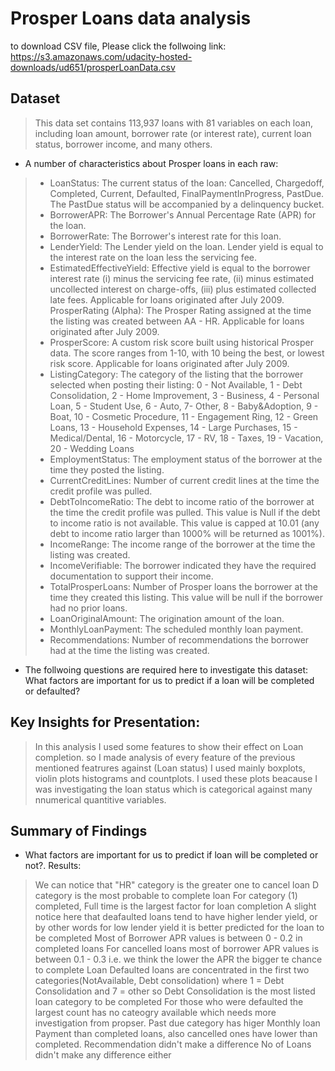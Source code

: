 # Prosper Loans data analysis
to download CSV file, Please click the follwoing link:
https://s3.amazonaws.com/udacity-hosted-downloads/ud651/prosperLoanData.csv

## Dataset

>This data set contains 113,937 loans with 81 variables on each loan, including loan amount, borrower rate (or interest rate), current loan status, borrower income, and many others.

- A number of characteristics about Prosper loans in each raw:
>-    LoanStatus:	The current status of the loan: Cancelled,  Chargedoff, Completed, Current, Defaulted,
        FinalPaymentInProgress, PastDue. The PastDue status will be accompanied by a delinquency bucket. 
>-    BorrowerAPR:	The Borrower's Annual Percentage Rate (APR) for the loan.
>-    BorrowerRate:	The Borrower's interest rate for this loan. 
>-    LenderYield:	The Lender yield on the loan. Lender yield is equal to the interest rate on the loan less the servicing fee.
>-    EstimatedEffectiveYield:	Effective yield is equal to the borrower interest rate (i) minus the servicing fee rate, (ii) minus estimated uncollected interest on charge-offs, (iii) plus estimated collected late fees.  Applicable for loans originated after July 2009.
    ProsperRating (Alpha):	The Prosper Rating assigned at the time the listing was created between AA - HR.  Applicable for loans originated after July 2009.
>-    ProsperScore:	A custom risk score built using historical Prosper data. The score ranges from 1-10, with 10 being the best, or lowest risk score.  Applicable for loans originated after July 2009.
>-   ListingCategory:	The category of the listing that the borrower selected when posting their listing: 0 - Not Available, 1 - Debt Consolidation, 2 - Home Improvement, 3 - Business, 4 - Personal Loan, 5 - Student Use, 6 - Auto, 7- Other, 8 - Baby&Adoption, 9 - Boat, 10 - Cosmetic Procedure, 11 - Engagement Ring, 12 - Green Loans, 13 - Household Expenses, 14 - Large Purchases, 15 - Medical/Dental, 16 - Motorcycle, 17 - RV, 18 - Taxes, 19 - Vacation, 20 - Wedding Loans
>-   EmploymentStatus:	The employment status of the borrower at the time they posted the listing.
>-   CurrentCreditLines:	Number of current credit lines at the time the credit profile was pulled.
>-   DebtToIncomeRatio:	The debt to income ratio of the borrower at the time the credit profile was pulled. This value is Null if the debt to income ratio is not available. This value is capped at 10.01 (any debt to income ratio larger than 1000% will be returned as 1001%).
>-    IncomeRange:	The income range of the borrower at the time the listing was created.
>-   IncomeVerifiable:	The borrower indicated they have the required documentation to support their income.
>-   TotalProsperLoans:	Number of Prosper loans the borrower at the time they created this listing. This value will be null if the borrower had no prior loans. 
>-    LoanOriginalAmount:	The origination amount of the loan.
>-   MonthlyLoanPayment:	The scheduled monthly loan payment.
>-    Recommendations:	Number of recommendations the borrower had at the time the listing was created.


- The follwoing questions are required here to investigate this dataset:
   What factors are important for us to predict if a loan will be completed or defaulted?


## Key Insights for Presentation:

> In this analysis I used some features to show their effect on Loan completion.
so I made analysis of every feature of the previous mentioned featrures against (Loan status)
I used mainly boxplots, violin plots histograms  and countplots. 
I used these plots beacause I was investigating the loan status which is categorical against many nnumerical quantitive variables.

## Summary of Findings

- What factors are important for us to predict if loan will be completed or not?.
Results:
>We can notice that "HR" category is the greater one to cancel loan
>D category is the most probable to complete loan
>For category (1) completed, Full time is the largest factor for loan completion
>A slight notice here that deafaulted loans tend to have higher lender yield, 
or by other words for low lender yield it is better predicted for the loan to be completed
>Most of Borrower APR values is between 0 - 0.2 in completed loans
>For cancelled loans most of borrower APR values is between 0.1 - 0.3
i.e. we think the lower the APR the bigger te chance to complete Loan
>Defaulted loans are concentrated in the first two categories(NotAvailable, Debt consolidation)
where 1 = Debt Consolidation and 7 = other
so Debt Consolidation is the most listed loan category to be completed
>For those who were defaulted the largest count has no cateogry available which needs more investigation from propser.
>Past due category has higer Monthly loan Payment than completed loans, also cancelled ones have lower than completed.
>Recommendation didn't make a difference
>No of Loans didn't make any difference either
